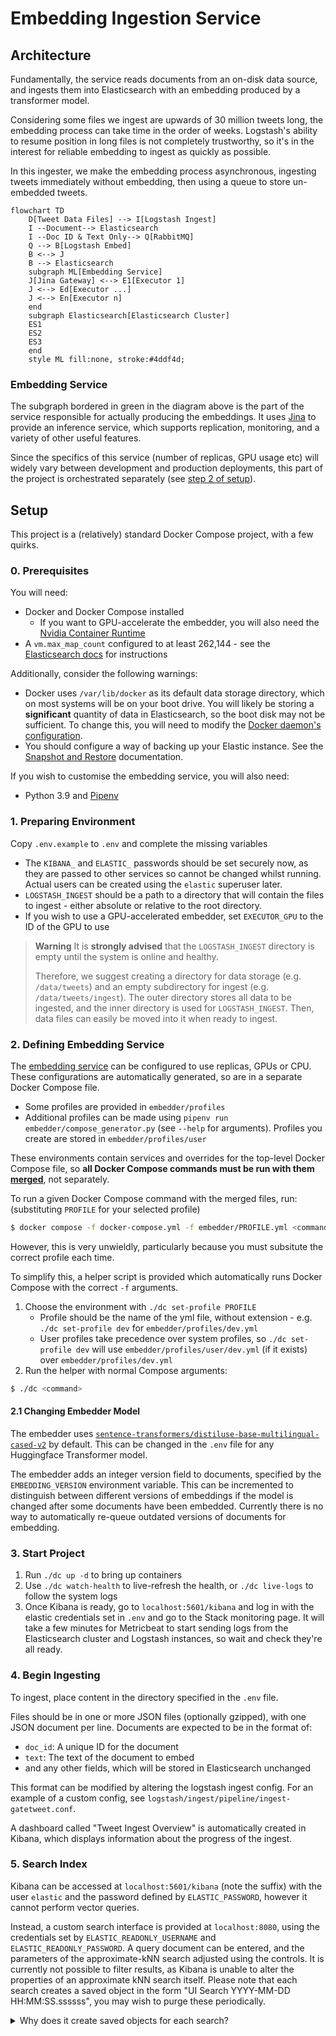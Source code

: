 # Embedding Ingestion Service

## Architecture

Fundamentally, the service reads documents from an on-disk data source, and ingests them into Elasticsearch with an embedding produced by a transformer model.

Considering some files we ingest are upwards of 30 million tweets long, the embedding process can take time in the order of weeks. Logstash's ability to resume position in long files is not completely trustworthy, so it's in the interest for reliable embedding to ingest as quickly as possible.

In this ingester, we make the embedding process asynchronous, ingesting tweets immediately without embedding, then using a queue to store un-embedded tweets.

```mermaid
flowchart TD
    D[Tweet Data Files] --> I[Logstash Ingest]
    I --Document--> Elasticsearch
    I --Doc ID & Text Only--> Q[RabbitMQ]
    Q --> B[Logstash Embed]
    B <--> J
    B --> Elasticsearch
    subgraph ML[Embedding Service]
    J[Jina Gateway] <--> E1[Executor 1]
    J <--> Ed[Executor ...]
    J <--> En[Executor n]
    end
    subgraph Elasticsearch[Elasticsearch Cluster]
    ES1
    ES2
    ES3
    end
    style ML fill:none, stroke:#4ddf4d;
```

### Embedding Service

The subgraph bordered in green in the diagram above is the part of the service responsible for actually producing the embeddings. It uses [Jina](https://github.com/jina-ai/jina) to provide an inference service, which supports replication, monitoring, and a variety of other useful features.

Since the specifics of this service (number of replicas, GPU usage etc) will widely vary between development and production deployments, this part of the project is orchestrated separately (see [step 2 of setup](#2-defining-embedding-service)).

## Setup

This project is a (relatively) standard Docker Compose project, with a few quirks.

### 0. Prerequisites

You will need:
* Docker and Docker Compose installed
    * If you want to GPU-accelerate the embedder, you will also need the [Nvidia Container Runtime](https://docs.docker.com/config/containers/resource_constraints/#gpu)
* A `vm.max_map_count` configured to at least 262,144 - see the [Elasticsearch docs](https://www.elastic.co/guide/en/elasticsearch/reference/8.4/docker.html#_set_vm_max_map_count_to_at_least_262144) for instructions


Additionally, consider the following warnings:

* Docker uses `/var/lib/docker` as its default data storage directory, which on most systems will be on your boot drive. You will likely be storing a **significant** quantity of data in Elasticsearch, so the boot disk may not be sufficient. To change this, you will need to modify the [Docker daemon's configuration](https://docs.docker.com/config/daemon/systemd/).
* You should configure a way of backing up your Elastic instance. See the [Snapshot and Restore](https://www.elastic.co/guide/en/elasticsearch/reference/8.4/snapshot-restore.html) documentation.

If you wish to customise the embedding service, you will also need:

* Python 3.9 and [Pipenv](https://pipenv.pypa.io/en/latest/)

### 1. Preparing Environment

Copy `.env.example` to `.env` and complete the missing variables
* The `KIBANA_` and `ELASTIC_` passwords should be set securely now, as they are passed to other services so cannot be changed whilst running. Actual users can be created using the `elastic` superuser later.
* `LOGSTASH_INGEST` should be a path to a directory that will contain the files to ingest - either absolute or relative to the root directory.
* If you wish to use a GPU-accelerated embedder, set `EXECUTOR_GPU` to the ID of the GPU to use

> **Warning**
> It is **strongly advised** that the `LOGSTASH_INGEST` directory is empty until the system is online and healthy.
>
> Therefore, we suggest creating a directory for data storage (e.g. `/data/tweets`) and an empty subdirectory for ingest (e.g. `/data/tweets/ingest`). The outer directory stores all data to be ingested, and the inner directory is used for `LOGSTASH_INGEST`. Then, data files can easily be moved into it when ready to ingest.

### 2. Defining Embedding Service 

The [embedding service](#embedding-service) can be configured to use replicas, GPUs or CPU. These configurations are automatically generated, so are in a separate Docker Compose file.

* Some profiles are provided in `embedder/profiles`
* Additional profiles can be made using `pipenv run embedder/compose_generator.py` (see `--help` for arguments). Profiles you create are stored in `embedder/profiles/user`

These environments contain services and overrides for the top-level Docker Compose file, so **all Docker Compose commands must be run with them [merged](https://docs.docker.com/compose/extends/)**, not separately.

To run a given Docker Compose command with the merged files, run: (substituting `PROFILE` for your selected profile)

```sh
$ docker compose -f docker-compose.yml -f embedder/PROFILE.yml <command> 
```

However, this is very unwieldly, particularly because you must subsitute the correct profile each time.

To simplify this, a helper script is provided which automatically runs Docker Compose with the correct `-f` arguments.

1. Choose the environment with `./dc set-profile PROFILE`
    * Profile should be the name of the yml file, without extension - e.g. `./dc set-profile dev` for `embedder/profiles/dev.yml`
    * User profiles take precedence over system profiles, so `./dc set-profile dev` will use `embedder/profiles/user/dev.yml` (if it exists) over `embedder/profiles/dev.yml`
2. Run the helper with normal Compose arguments:
```sh
$ ./dc <command>
```

#### 2.1 Changing Embedder Model

The embedder uses [`sentence-transformers/distiluse-base-multilingual-cased-v2`](https://huggingface.co/sentence-transformers/distiluse-base-multilingual-cased-v2) by default. This can be changed in the `.env` file for any Huggingface Transformer model.

The embedder adds an integer version field to documents, specified by the `EMBEDDING_VERSION` environment variable. This can be incremented to distinguish between different versions of embeddings if the model is changed after some documents have been embedded. Currently there is no way to automatically re-queue outdated versions of documents for embedding.

### 3. Start Project
1. Run `./dc up -d` to bring up containers
2. Use `./dc watch-health` to live-refresh the health, or `./dc live-logs` to follow the system logs
3. Once Kibana is ready, go to `localhost:5601/kibana` and log in with the elastic credentials set in `.env` and go to the Stack monitoring page. It will take a few minutes for Metricbeat to start sending logs from the Elasticsearch cluster and Logstash instances, so wait and check they're all ready.

### 4. Begin Ingesting

To ingest, place content in the directory specified in the `.env` file.

Files should be in one or more JSON files (optionally gzipped), with one JSON document per line. Documents are expected to be in the format of:

* `doc_id`: A unique ID for the document
* `text`: The text of the document to embed
* and any other fields, which will be stored in Elasticsearch unchanged

This format can be modified by altering the logstash ingest config. For an example of a custom config, see `logstash/ingest/pipeline/ingest-gatetweet.conf`.

A dashboard called "Tweet Ingest Overview" is automatically created in Kibana, which displays information about the progress of the ingest.

### 5. Search Index

Kibana can be accessed at `localhost:5601/kibana` (note the suffix) with the user `elastic` and the password defined by `ELASTIC_PASSWORD`, however it cannot perform vector queries.

Instead, a custom search interface is provided at `localhost:8080`, using the credentials set by `ELASTIC_READONLY_USERNAME` and `ELASTIC_READONLY_PASSWORD`. A query document can be entered, and the parameters of the approximate-kNN search adjusted using the controls. It is currently not possible to filter results, as Kibana is unable to alter the properties of an approximate kNN search itself. Please note that each search creates a saved object in the form "UI Search YYYY-MM-DD HH:MM:SS.ssssss", you may wish to purge these periodically.

<details>
<summary>Why does it create saved objects for each search?</summary>

<blockquote>
As of writing, Kibana does not support approximate kNN searches. With the old exact kNN method, Kibana could be 'tricked' into performing one. Since the search was performed by a script query, Kibana could just be fed the query object in the URL, and it would display it in JSON form in the search box but still do the search.

The approximate method is configured by the `knn` key, which is a sibling to `query`. Kibana is unaware this key exists, but if a saved search contains it, it will be passed to Elastic unmodified. So, by manually creating saved searches with the `knn` key, we can get Kibana to perform them, even if it's unaware of it.

The downside of this method is that you cannot then additionally filter the results, because filters on approximate kNN queries must be passed as part of the kNN query options (to ensure `k` results are actually returned).

This can all be avoided if you search the Elastic index via its API, so we would suggest using that for any serious searching.
</blockquote>
</details>
